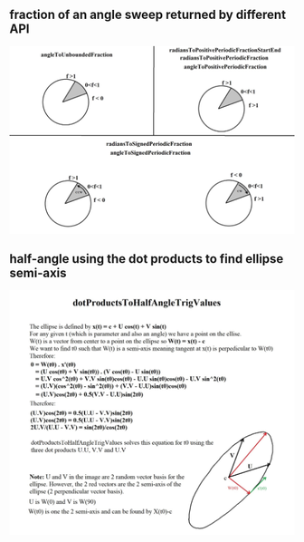 ## fraction of an angle sweep returned by different API
![>](./figs/Angle/angleSweepFraction.jpg)

## half-angle using the dot products to find ellipse semi-axis
![>](./figs/Angle/ellipseHalfAngle.jpg)